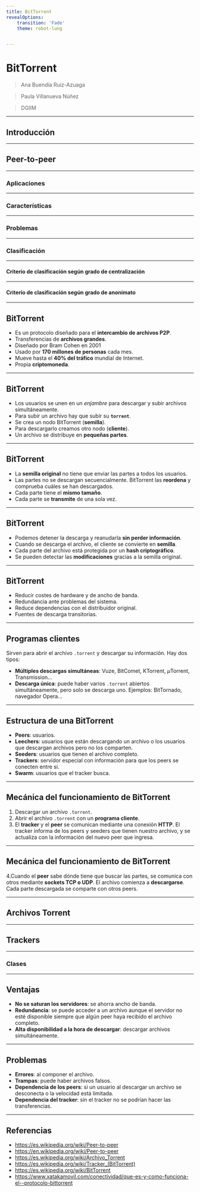 ```yaml
---
title: BitTorrent
revealOptions:
    transition: 'Fade'
    theme: robot-lung


---
```


# BitTorrent

> Ana Buendía Ruiz-Azuaga

> Paula Villanueva Núñez

> DGIIM

---

## Introducción


---

## Peer-to-peer

---

### Aplicaciones


---

### Características


---

### Problemas


---

### Clasificación

---

#### Criterio de clasificación según grado de centralización


---

#### Criterio de clasificación según grado de anonimato


---

## BitTorrent

- Es un protocolo diseñado para el **intercambio de archivos P2P**.
- Transferencias de **archivos grandes**.
- Diseñado por Bram Cohen en 2001
- Usado por **170 millones de personas** cada mes.
- Mueve hasta el **40% del tráfico** mundial de Internet.
- Propia **criptomoneda**.

---

## BitTorrent

- Los usuarios se unen en un *enjambre* para descargar y subir archivos simultáneamente.
- Para subir un archivo hay que subir su **`torrent`**.
- Se crea un nodo BitTorrent (**semilla**).
- Para descargarlo creamos otro nodo (**cliente**).
- Un archivo se distribuye en **pequeñas partes**.

---

## BitTorrent

- La **semilla original** no tiene que enviar las partes a todos los usuarios.
- Las partes no se descargan secuencialmente. BitTorrent las **reordena** y comprueba cuáles se han descargados.
- Cada parte tiene el **mismo tamaño**.
- Cada parte se **transmite** de una sola vez.



---

## BitTorrent

- Podemos detener la descarga y reanudarla **sin perder información**.
- Cuando se descarga el archivo, el cliente se convierte en **semilla**.
- Cada parte del archivo está protegida por un **hash criptográfico**.
- Se pueden detectar las **modificaciones** gracias a la semilla original.

---

## BitTorrent

- Reducir costes de hardware y de ancho de banda.
- Redundancia ante problemas del sistema.
- Reduce dependencias con el distribuidor original.
- Fuentes de descarga transitorias.

---

## Programas clientes

<section style="text-align: left;">

Sirven para abrir el archivo `.torrent` y descargar su información. Hay dos tipos:

- **Múltiples descargas simultáneas**: Vuze, BitComet, KTorrent, $\mu$Torrent, Transmission...
- **Descarga única**: puede haber varios `.torrent` abiertos simultáneamente, pero solo se descarga uno. Ejemplos: BitTornado, navegador Opera...

---

## Estructura de una BitTorrent

- **Peers**: usuarios.
- **Leechers**: usuarios que están descargando un archivo o los usuarios que descargan archivos pero no los comparten.
- **Seeders**: usuarios que tienen el archivo completo.
- **Trackers**: servidor especial con información para que los peers se conecten entre sí.
- **Swarm**: usuarios que el tracker busca.

---

## Mecánica del funcionamiento de BitTorrent

1. Descargar un archivo `.torrent`.
2. Abrir el archivo `.torrent` con un **programa cliente**.
3. El **tracker** y el **peer** se comunican mediante una conexión **HTTP**. El tracker informa de los peers y seeders que tienen nuestro archivo, y se actualiza con la información del nuevo peer que ingresa.

---

## Mecánica del funcionamiento de BitTorrent

<section style="text-align: left;">


4.Cuando el **peer** sabe dónde tiene que buscar las partes, se comunica con otros mediante **sockets TCP o UDP**. El archivo comienza a **descargarse**. Cada parte descargada se comparte con otros peers.

---

## Archivos Torrent


---

## Trackers


---

### Clases


---

## Ventajas

- **No se saturan los servidores**: se ahorra ancho de banda.
- **Redundancia**: se puede acceder a un archivo aunque el servidor no esté disponible siempre que algún peer haya recibido el archivo completo.
- **Alta disponibilidad a la hora de descargar**: descargar archivos simultáneamente.

---

## Problemas

- **Errores**: al componer el archivo.
- **Trampas**: puede haber archivos falsos.
- **Dependencia de los peers**: si un usuario al descargar un archivo se desconecta o la velocidad está limitada.
- **Dependencia del tracker**: sin el tracker no se podrían hacer las transferencias.

---

## Referencias

- https://es.wikipedia.org/wiki/Peer-to-peer
- https://en.wikipedia.org/wiki/Peer-to-peer
- https://es.wikipedia.org/wiki/Archivo_Torrent
- https://es.wikipedia.org/wiki/Tracker_(BitTorrent)
- https://es.wikipedia.org/wiki/BitTorrent
- https://www.xatakamovil.com/conectividad/que-es-y-como-funciona-el--protocolo-bittorrent

